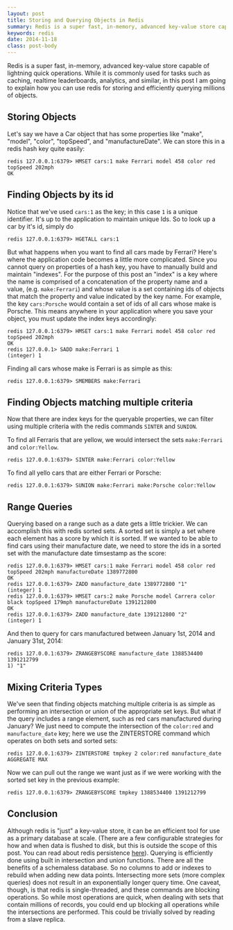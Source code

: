 ```yaml
---
layout: post
title: Storing and Querying Objects in Redis
summary: Redis is a super fast, in-memory, advanced key-value store capable of lightning quick operations. While it is commonly used for tasks such as caching, realtime leaderboards, analytics, and similar, in this post I am going to explain how you can use redis for storing and efficiently querying millions of objects.
keywords: redis
date: 2014-11-18
class: post-body
---
```

Redis is a super fast, in-memory, advanced key-value store capable of lightning quick operations. While it is commonly used for tasks such as caching, realtime leaderboards, analytics, and similar, in this post I am going to explain how you can use redis for storing and efficiently querying millions of objects.

## Storing Objects
Let's say we have a Car object that has some properties like "make", "model", "color", "topSpeed", and "manufactureDate". We can store this in a redis hash key quite easily:

    redis 127.0.0.1:6379> HMSET cars:1 make Ferrari model 458 color red topSpeed 202mph
    OK

## Finding Objects by its id
Notice that we've used `cars:1` as the key; in this case `1` is a unique identifier. It's up to the application to maintain unique Ids. So to look up a car by it's id, simply do

    redis 127.0.0.1:6379> HGETALL cars:1
    
But what happens when you want to find all cars made by Ferrari? Here's where the application code becomes a little more complicated. Since you cannot query on properties of a hash key, you have to manually build and maintain "indexes". For the purpose of this post an "index" is a key where the name is comprised of a concatenation of the property name and a value, (e.g. `make:Ferrari`) and whose value is a set containing ids of objects that match the property and value indicated by the key name. For example, the key `cars:Porsche` would contain a set of ids of all cars whose make is Porsche. This means anywhere in your application where you save your object, you must update the index keys accordingly:

    redis 127.0.0.1:6379> HMSET cars:1 make Ferrari model 458 color red topSpeed 202mph
    OK
    redis 127.0.0.1> SADD make:Ferrari 1
    (integer) 1

Finding all cars whose make is Ferrari is as simple as this:

    redis 127.0.0.1:6379> SMEMBERS make:Ferrari
    
## Finding Objects matching multiple criteria    
Now that there are index keys for the queryable properties, we can filter using multiple criteria with the redis commands `SINTER` and `SUNION`.

To find all Ferraris that are yellow, we would intersect the sets `make:Ferrari` and `color:Yellow`.

    redis 127.0.0.1:6379> SINTER make:Ferrari color:Yellow

To find all yello cars that are either Ferrari or Porsche:

    redis 127.0.0.1:6379> SUNION make:Ferrari make:Porsche color:Yellow
   
## Range Queries	
Querying based on a range such as a date gets a little trickier. We can accomplish this with redis sorted sets. A sorted set is simply a set where each element has a score by which it is sorted. If we wanted to be able to find cars using their manufacture date, we need to store the ids in a sorted set with the manufacture date timsestamp as the score:

    redis 127.0.0.1:6379> HMSET cars:1 make Ferrari model 458 color red topSpeed 202mph manufactureDate 1389772800 
    OK
    redis 127.0.0.1:6379> ZADD manufacture_date 1389772800 "1"
    (integer) 1
	redis 127.0.0.1:6379> HMSET cars:2 make Porsche model Carrera color black topSpeed 179mph manufactureDate 1391212800
    OK
    redis 127.0.0.1:6379> ZADD manufacture_date 1391212800 "2"
    (integer) 1
    
And then to query for cars manufactured between January 1st, 2014 and January 31st, 2014:

    redis 127.0.0.1:6379> ZRANGEBYSCORE manufacture_date 1388534400 1391212799
    1) "1"

## Mixing Criteria Types
We've seen that finding objects matching multiple criteria is as simple as performing an intersection or union of the appropriate set keys. But what if the query includes a range element, such as red cars manufactured during January? We just need to compute the intersection of the `color:red` and `manufacture_date` key; here we use the ZINTERSTORE command which operates on both sets and sorted sets:

    redis 127.0.0.1:6379> ZINTERSTORE tmpkey 2 color:red manufacture_date AGGREGATE MAX
    
Now we can pull out the range we want just as if we were working with the sorted set key in the previous example:

    redis 127.0.0.1:6379> ZRANGEBYSCORE tmpkey 1388534400 1391212799
    
## Conclusion
Although redis is "just" a key-value store, it can be an efficient tool for use as a primary database at scale. (There are a few configurable strategies for how and when data is flushed to disk, but this is outside the scope of this post. You can read about redis persistence <a target="_blank" href="http://redis.io/topics/persistence">here</a>). Querying is efficiently done using built in intersection and union functions. There are all the benefits of a schemaless database. So no columns to add or indexes to rebuild when adding new data points. Intersecting more sets (more complex queries) does not result in an exponentially longer query time. One caveat, though, is that redis is single-threaded, and these commands are blocking operations. So while most operations are quick, when dealing with sets that contain millions of records, you could end up blocking all operations while the intersections are performed. This could be trivially solved by reading from a slave replica.
